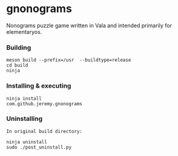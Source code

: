 # gnonograms
Nonograms puzzle game written in Vala and intended primarily for elementaryos.

### Building
```
meson build --prefix=/usr  --buildtype=release
cd build
ninja
```

### Installing & executing
```
ninja install
com.github.jeremy.gnonograms
```

### Uninstalling
```
In original build directory:

ninja uninstall
sudo ./post_uninstall.py
```
